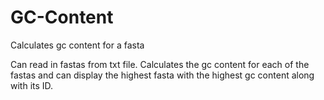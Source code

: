 # GC-Content
Calculates gc content for a fasta

Can read in fastas from txt file. Calculates the gc content for each of the fastas 
and can display the highest fasta with the highest gc content along with its ID.
